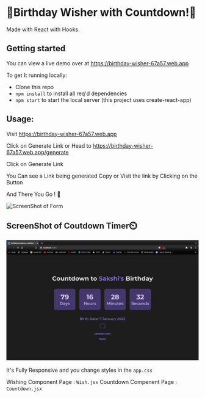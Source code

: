 # 🎉Birthday Wisher with Countdown!🎉

Made with React with Hooks.

## Getting started

You can view a live demo over at https://birthday-wisher-67a57.web.app

To get It running locally:

- Clone this repo
- `npm install` to install all req'd dependencies
- `npm start` to start the local server (this project uses create-react-app)

## Usage:

Visit https://birthday-wisher-67a57.web.app

Click on Generate Link
or Head to https://birthday-wisher-67a57.web.app/generate

Click on Generate Link

You Can see a Link being generated Copy or Visit the link by Clicking on the Button

And There You Go ! 🎉

![ScreenShot of Form](screenshots/vishal.png)

## ScreenShot of Coutdown Timer⏲️

![ScreenShot of Countdown](screenshots/countdown.png)


It's Fully Responsive and you change styles in the `app.css`

Wishing Component Page : `Wish.jsx`
Countdown Compenent Page : `Countdown.jsx`
